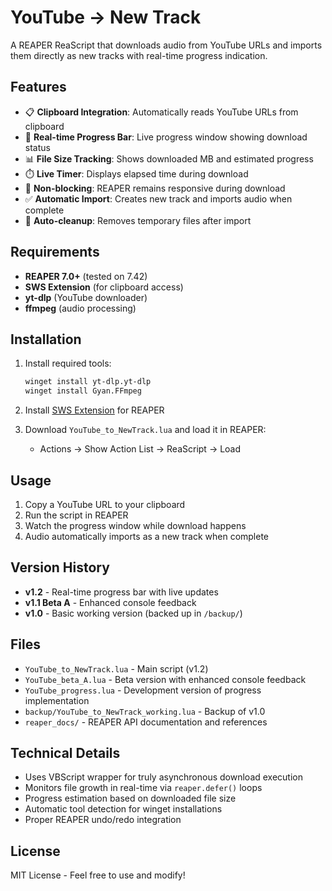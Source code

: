 # YouTube → New Track

A REAPER ReaScript that downloads audio from YouTube URLs and imports them directly as new tracks with real-time progress indication.

## Features

- 📋 **Clipboard Integration**: Automatically reads YouTube URLs from clipboard
- 🎯 **Real-time Progress Bar**: Live progress window showing download status
- 📊 **File Size Tracking**: Shows downloaded MB and estimated progress
- ⏱️ **Live Timer**: Displays elapsed time during download
- 🔄 **Non-blocking**: REAPER remains responsive during download
- ✅ **Automatic Import**: Creates new track and imports audio when complete
- 🧹 **Auto-cleanup**: Removes temporary files after import

## Requirements

- **REAPER 7.0+** (tested on 7.42)
- **SWS Extension** (for clipboard access)
- **yt-dlp** (YouTube downloader)
- **ffmpeg** (audio processing)

## Installation

1. Install required tools:
   ```bash
   winget install yt-dlp.yt-dlp
   winget install Gyan.FFmpeg
   ```

2. Install [SWS Extension](https://sws-extension.org/) for REAPER

3. Download `YouTube_to_NewTrack.lua` and load it in REAPER:
   - Actions → Show Action List → ReaScript → Load

## Usage

1. Copy a YouTube URL to your clipboard
2. Run the script in REAPER
3. Watch the progress window while download happens
4. Audio automatically imports as a new track when complete

## Version History

- **v1.2** - Real-time progress bar with live updates
- **v1.1 Beta A** - Enhanced console feedback  
- **v1.0** - Basic working version (backed up in `/backup/`)

## Files

- `YouTube_to_NewTrack.lua` - Main script (v1.2)
- `YouTube_beta_A.lua` - Beta version with enhanced console feedback
- `YouTube_progress.lua` - Development version of progress implementation
- `backup/YouTube_to_NewTrack_working.lua` - Backup of v1.0
- `reaper_docs/` - REAPER API documentation and references

## Technical Details

- Uses VBScript wrapper for truly asynchronous download execution
- Monitors file growth in real-time via `reaper.defer()` loops  
- Progress estimation based on downloaded file size
- Automatic tool detection for winget installations
- Proper REAPER undo/redo integration

## License

MIT License - Feel free to use and modify!